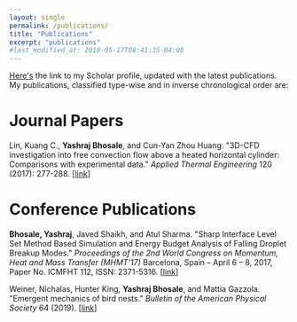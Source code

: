 ```yaml
---
layout: single
permalink: /publications/
title: "Publications"
excerpt: "publications"
#last_modified_at: 2018-05-17T08:41:35-04:00
---
```

[Here's](https://scholar.google.com/citations?user=_yb-ZGYAAAAJ&hl=en&oi=ao)
the link to my Scholar profile, updated with the latest publications. My
publications, classified type-wise and in inverse chronological order are:

# Journal Papers

Lin, Kuang C., **Yashraj Bhosale**, and Cun-Yan Zhou Huang. "3D-CFD investigation into free
convection flow above a heated horizontal cylinder: Comparisons with experimental data."
*Applied Thermal Engineering* 120 (2017): 277-288.
[[link](https://doi.org/10.1016/j.applthermaleng.2017.03.039)]

# Conference Publications

**Bhosale, Yashraj**, Javed Shaikh, and Atul Sharma. "Sharp Interface Level Set Method 
Based Simulation and Energy Budget Analysis of Falling Droplet Breakup Modes."
*Proceedings of the 2nd World Congress on Momentum, Heat and Mass Transfer (MHMT’17)*
Barcelona, Spain – April 6 – 8, 2017, Paper No. ICMFHT 112, ISSN: 2371-5316.
[[link](https://avestia.com/MHMT2017_Proceedings/files/paper/ICMFHT/ICMFHT_112.pdf)]

Weiner, Nichalas, Hunter King, **Yashraj Bhosale**, and Mattia Gazzola.
"Emergent mechanics of bird nests." *Bulletin of the American Physical Society* 64 (2019).
[[link](http://meetings.aps.org/Meeting/OSS19/Session/F01.4)]
